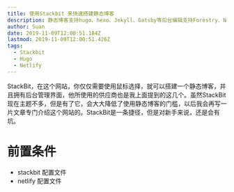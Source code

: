 ```yaml
---
title: 使用Stackbit 来快速搭建静态博客
description: 静态博客支持hugo、hexo、Jekyll、Gatsby等后台编辑支持Forestry、Netlify CMS、Contentful
author: Suan
date: 2019-11-09T12:00:51.184Z
lastmod: 2019-11-09T12:00:51.426Z
tags:
  - Stackbit
  - Hugo
  - Netlify
---
```

StackBit，在这个网站，你仅仅需要使用鼠标选择，就可以搭建一个静态博客，并且拥有后台管理界面，他所使用的供应商也是我上面提到的这几个。虽然StackBit现在主题不多，但是有了它，会大大降低了使用静态博客的门槛，以后我会再写一片文章专门介绍这个网站的。StackBit是一条捷径，但是对新手来说，还是会有坑。

# 前置条件

* stackbit 配置文件
* netlify 配置文件
